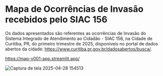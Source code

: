 # Mapa de Ocorrências de Invasão recebidos pelo SIAC 156

Os dados apresentados são referentes as ocorrências de Invasão do Sistema Integrado de Atendimento ao Cidadão - SIAC 156, na Cidade de Curitiba, PR, do primeiro trimestre de 2025, disponíveis no portal de dados abertos da cidade: https://www.curitiba.pr.gov.br/dadosabertos/busca/.

https://map-v001-app.streamlit.app/

![Captura de tela 2025-04-28 154513](https://github.com/user-attachments/assets/cc56205b-3d7e-45af-a222-f483036e62c0)<center>
